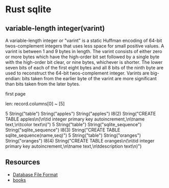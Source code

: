 # Rust sqlite

## variable-length integer(varint)
A variable-length integer or "varint" is a static Huffman encoding of 64-bit twos-complement integers that uses less space for small positive values. A varint is between 1 and 9 bytes in length. The varint consists of either zero or more bytes which have the high-order bit set followed by a single byte with the high-order bit clear, or nine bytes, whichever is shorter. The lower seven bits of each of the first eight bytes and all 8 bits of the ninth byte are used to reconstruct the 64-bit twos-complement integer. Varints are big-endian: bits taken from the earlier byte of the varint are more significant than bits taken from the later bytes. 

first page

len: 
record.columns[0] ~ [5]

5
String("table")
String("apples")
String("apples")
I8(2)
String("CREATE TABLE apples\n(\n\tid integer primary key autoincrement,\n\tname text,\n\tcolor text\n)")
5
String("table")
String("sqlite_sequence")
String("sqlite_sequence")
I8(3)
String("CREATE TABLE sqlite_sequence(name,seq)")
5
String("table")
String("oranges")
String("oranges")
I8(4)
String("CREATE TABLE oranges\n(\n\tid integer primary key autoincrement,\n\tname text,\n\tdescription text\n)")


## Resources
- [Database File Format](https://www.sqlite.org/fileformat.html)
- [books](https://www.sqlite.org/books.html)
